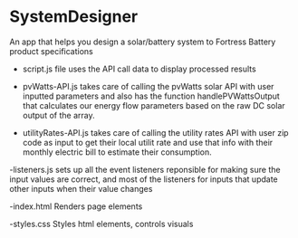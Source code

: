 # SystemDesigner
An app that helps you design a solar/battery system to Fortress Battery product specifications

- script.js file uses the API call data to display processed results 

- pvWatts-API.js takes care of calling the pvWatts solar API with user inputted parameters and also has the function handlePVWattsOutput that 
calculates our energy flow parameters based on the raw DC solar output of the array. 

- utilityRates-API.js takes care of calling the utility rates API with user zip code as input to get their local utilit rate and use that info with 
their monthly electric bill to estimate their consumption.

-listeners.js sets up all the event listeners reponsible for making sure the input values are correct, and most of the listeners for inputs that 
update other inputs when their value changes

-index.html Renders page elements

-styles.css Styles html elements, controls visuals
